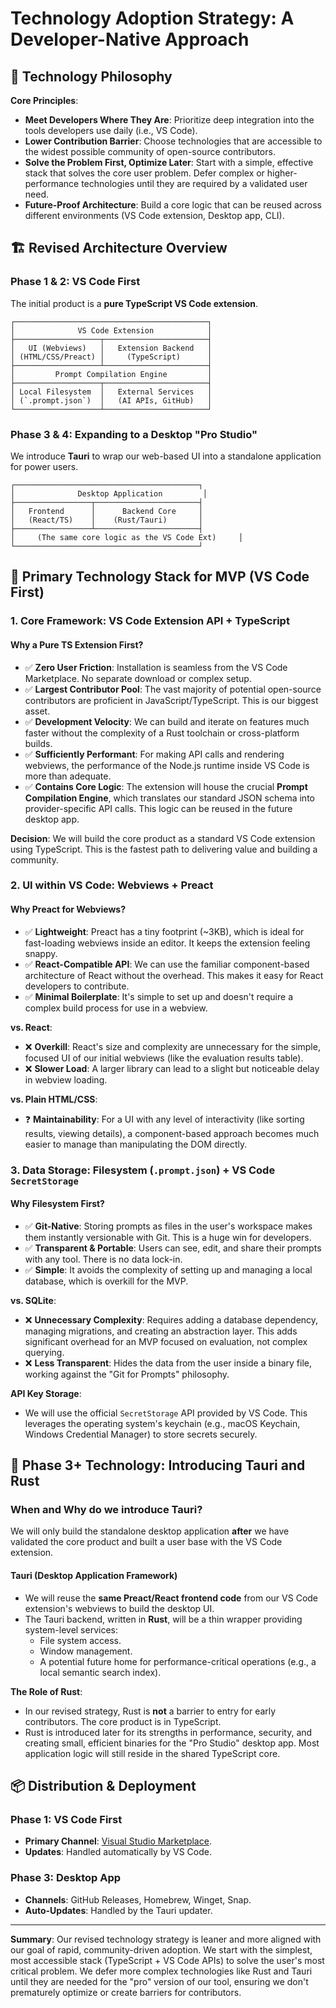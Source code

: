 # Technology Adoption Strategy: A Developer-Native Approach

## 🎯 Technology Philosophy

**Core Principles**:
- **Meet Developers Where They Are**: Prioritize deep integration into the tools developers use daily (i.e., VS Code).
- **Lower Contribution Barrier**: Choose technologies that are accessible to the widest possible community of open-source contributors.
- **Solve the Problem First, Optimize Later**: Start with a simple, effective stack that solves the core user problem. Defer complex or higher-performance technologies until they are required by a validated user need.
- **Future-Proof Architecture**: Build a core logic that can be reused across different environments (VS Code extension, Desktop app, CLI).

## 🏗️ Revised Architecture Overview

### Phase 1 & 2: VS Code First
The initial product is a **pure TypeScript VS Code extension**.
```
┌───────────────────────────────────────────┐
│              VS Code Extension            │
├───────────────────┬───────────────────────┤
│   UI (Webviews)   │   Extension Backend   │
│ (HTML/CSS/Preact) │     (TypeScript)      │
├───────────────────┴───────────────────────┤
│         Prompt Compilation Engine         │
├───────────────────┬───────────────────────┤
│ Local Filesystem  │   External Services   │
│ (`.prompt.json`)  │   (AI APIs, GitHub)   │
└───────────────────┴───────────────────────┘
```

### Phase 3 & 4: Expanding to a Desktop "Pro Studio"
We introduce **Tauri** to wrap our web-based UI into a standalone application for power users.
```
┌─────────────────────────────────────────┐
│              Desktop Application         │
├─────────────────┬───────────────────────┤
│   Frontend      │      Backend Core     │
│   (React/TS)    │    (Rust/Tauri)       │
├─────────────────┴───────────────────────┤
│     (The same core logic as the VS Code Ext)     │
└─────────────────────────────────────────┘
```

## 🚀 Primary Technology Stack for MVP (VS Code First)

### 1. Core Framework: **VS Code Extension API + TypeScript**

#### Why a Pure TS Extension First?
- ✅ **Zero User Friction**: Installation is seamless from the VS Code Marketplace. No separate download or complex setup.
- ✅ **Largest Contributor Pool**: The vast majority of potential open-source contributors are proficient in JavaScript/TypeScript. This is our biggest asset.
- ✅ **Development Velocity**: We can build and iterate on features much faster without the complexity of a Rust toolchain or cross-platform builds.
- ✅ **Sufficiently Performant**: For making API calls and rendering webviews, the performance of the Node.js runtime inside VS Code is more than adequate.
- ✅ **Contains Core Logic**: The extension will house the crucial **Prompt Compilation Engine**, which translates our standard JSON schema into provider-specific API calls. This logic can be reused in the future desktop app.

**Decision**: We will build the core product as a standard VS Code extension using TypeScript. This is the fastest path to delivering value and building a community.

### 2. UI within VS Code: **Webviews + Preact**

#### Why Preact for Webviews?
- ✅ **Lightweight**: Preact has a tiny footprint (~3KB), which is ideal for fast-loading webviews inside an editor. It keeps the extension feeling snappy.
- ✅ **React-Compatible API**: We can use the familiar component-based architecture of React without the overhead. This makes it easy for React developers to contribute.
- ✅ **Minimal Boilerplate**: It's simple to set up and doesn't require a complex build process for use in a webview.

**vs. React**:
- ❌ **Overkill**: React's size and complexity are unnecessary for the simple, focused UI of our initial webviews (like the evaluation results table).
- ❌ **Slower Load**: A larger library can lead to a slight but noticeable delay in webview loading.

**vs. Plain HTML/CSS**:
- ❓ **Maintainability**: For a UI with any level of interactivity (like sorting results, viewing details), a component-based approach becomes much easier to manage than manipulating the DOM directly.

### 3. Data Storage: **Filesystem (`.prompt.json`) + VS Code `SecretStorage`**

#### Why Filesystem First?
- ✅ **Git-Native**: Storing prompts as files in the user's workspace makes them instantly versionable with Git. This is a huge win for developers.
- ✅ **Transparent & Portable**: Users can see, edit, and share their prompts with any tool. There is no data lock-in.
- ✅ **Simple**: It avoids the complexity of setting up and managing a local database, which is overkill for the MVP.

**vs. SQLite**:
- ❌ **Unnecessary Complexity**: Requires adding a database dependency, managing migrations, and creating an abstraction layer. This adds significant overhead for an MVP focused on evaluation, not complex querying.
- ❌ **Less Transparent**: Hides the data from the user inside a binary file, working against the "Git for Prompts" philosophy.

**API Key Storage**:
- We will use the official `SecretStorage` API provided by VS Code. This leverages the operating system's keychain (e.g., macOS Keychain, Windows Credential Manager) to store secrets securely.

## 🔧 Phase 3+ Technology: Introducing Tauri and Rust

### When and Why do we introduce Tauri?
We will only build the standalone desktop application **after** we have validated the core product and built a user base with the VS Code extension.

#### **Tauri** (Desktop Application Framework)
- We will reuse the **same Preact/React frontend code** from our VS Code extension's webviews to build the desktop UI.
- The Tauri backend, written in **Rust**, will be a thin wrapper providing system-level services:
  - File system access.
  - Window management.
  - A potential future home for performance-critical operations (e.g., a local semantic search index).

**The Role of Rust**:
- In our revised strategy, Rust is **not** a barrier to entry for early contributors. The core product is in TypeScript.
- Rust is introduced later for its strengths in performance, security, and creating small, efficient binaries for the "Pro Studio" desktop app. Most application logic will still reside in the shared TypeScript core.

## 📦 Distribution & Deployment

### Phase 1: VS Code First
- **Primary Channel**: [Visual Studio Marketplace](https://marketplace.visualstudio.com/).
- **Updates**: Handled automatically by VS Code.

### Phase 3: Desktop App
- **Channels**: GitHub Releases, Homebrew, Winget, Snap.
- **Auto-Updates**: Handled by the Tauri updater.

---

**Summary**: Our revised technology strategy is leaner and more aligned with our goal of rapid, community-driven adoption. We start with the simplest, most accessible stack (TypeScript + VS Code APIs) to solve the user's most critical problem. We defer more complex technologies like Rust and Tauri until they are needed for the "pro" version of our tool, ensuring we don't prematurely optimize or create barriers for contributors.